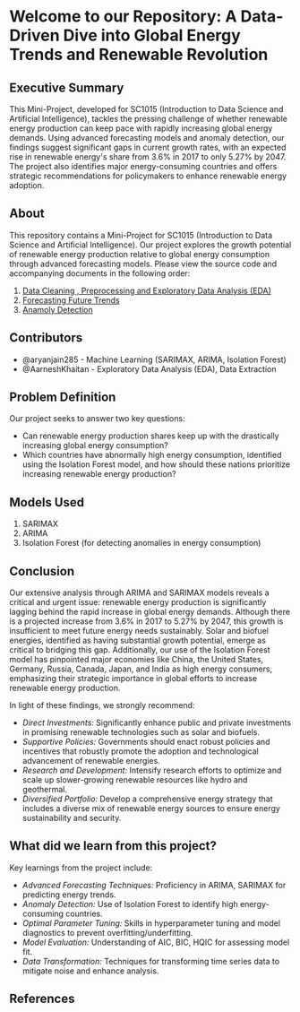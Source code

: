 # Welcome to our Repository: A Data-Driven Dive into Global Energy Trends and Renewable Revolution

## Executive Summary

This Mini-Project, developed for SC1015 (Introduction to Data Science and Artificial Intelligence), tackles the pressing challenge of whether renewable energy production can keep pace with rapidly increasing global energy demands. Using advanced forecasting models and anomaly detection, our findings suggest significant gaps in current growth rates, with an expected rise in renewable energy's share from 3.6% in 2017 to only 5.27% by 2047. The project also identifies major energy-consuming countries and offers strategic recommendations for policymakers to enhance renewable energy adoption.

## About

This repository contains a Mini-Project for SC1015 (Introduction to Data Science and Artificial Intelligence). Our project explores the growth potential of renewable energy production relative to global energy consumption through advanced forecasting models. Please view the source code and accompanying documents in the following order:

1. [Data Cleaning , Preprocessing and Exploratory Data Analysis (EDA)](https://github.com/AarneshKhaitan/Energy-trends-forecast-SC1015/blob/main/Data%20Cleaning%20and%20Exploratory%20Data%20Analysis.ipynb)
2. [Forecasting Future Trends](https://github.com/AarneshKhaitan/Energy-trends-forecast-SC1015/blob/main/Forecasting.ipynb)
3. [Anamoly Detection](https://github.com/AarneshKhaitan/Energy-trends-forecast-SC1015/blob/main/AnamolyDetectionOfCountryConsumption.ipynb)

## Contributors

- @aryanjain285 - Machine Learning (SARIMAX, ARIMA, Isolation Forest)
- @AarneshKhaitan - Exploratory Data Analysis (EDA), Data Extraction

## Problem Definition

Our project seeks to answer two key questions:
- Can renewable energy production shares keep up with the drastically increasing global energy consumption?
- Which countries have abnormally high energy consumption, identified using the Isolation Forest model, and how should these nations prioritize increasing renewable energy production?

## Models Used

1. SARIMAX
2. ARIMA
3. Isolation Forest (for detecting anomalies in energy consumption)

## Conclusion

Our extensive analysis through ARIMA and SARIMAX models reveals a critical and urgent issue: renewable energy production is significantly lagging behind the rapid increase in global energy demands. Although there is a projected increase from 3.6% in 2017 to 5.27% by 2047, this growth is insufficient to meet future energy needs sustainably. Solar and biofuel energies, identified as having substantial growth potential, emerge as critical to bridging this gap. Additionally, our use of the Isolation Forest model has pinpointed major economies like China, the United States, Germany, Russia, Canada, Japan, and India as high energy consumers, emphasizing their strategic importance in global efforts to increase renewable energy production.

In light of these findings, we strongly recommend:
- *Direct Investments:* Significantly enhance public and private investments in promising renewable technologies such as solar and biofuels.
- *Supportive Policies:* Governments should enact robust policies and incentives that robustly promote the adoption and technological advancement of renewable energies.
- *Research and Development:* Intensify research efforts to optimize and scale up slower-growing renewable resources like hydro and geothermal.
- *Diversified Portfolio:* Develop a comprehensive energy strategy that includes a diverse mix of renewable energy sources to ensure energy sustainability and security.

## What did we learn from this project?

Key learnings from the project include:
- *Advanced Forecasting Techniques:* Proficiency in ARIMA, SARIMAX for predicting energy trends.
- *Anomaly Detection:* Use of Isolation Forest to identify high energy-consuming countries.
- *Optimal Parameter Tuning:* Skills in hyperparameter tuning and model diagnostics to prevent overfitting/underfitting.
- *Model Evaluation:* Understanding of AIC, BIC, HQIC for assessing model fit.
- *Data Transformation:* Techniques for transforming time series data to mitigate noise and enhance analysis.

## References
